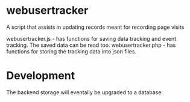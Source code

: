 # webusertracker
A script that assists in updating records meant for recording page visits

webusertracker.js - has functions for saving data tracking and event tracking. The saved data can be read too.
webusertracker.php - has functions for storing the tracking data into json files.

# Development
The backend storage will eventally be upgraded to a database.